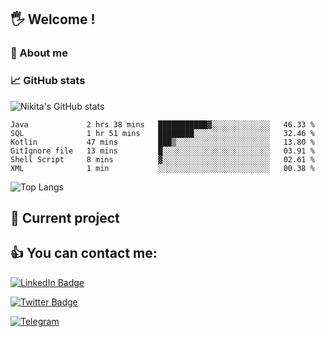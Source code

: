 ## 🖐 Welcome !

### 🙂 About me

### 📈 GitHub stats
![Nikita's GitHub stats](https://github-readme-stats.vercel.app/api?username=DOMOKUL&show_icons=true&theme=gruvbox)

<!--START_SECTION:waka-->

```text
Java             2 hrs 38 mins   ███████████▓░░░░░░░░░░░░░   46.33 %
SQL              1 hr 51 mins    ████████░░░░░░░░░░░░░░░░░   32.46 %
Kotlin           47 mins         ███▒░░░░░░░░░░░░░░░░░░░░░   13.80 %
GitIgnore file   13 mins         █░░░░░░░░░░░░░░░░░░░░░░░░   03.91 %
Shell Script     8 mins          ▓░░░░░░░░░░░░░░░░░░░░░░░░   02.61 %
XML              1 min           ░░░░░░░░░░░░░░░░░░░░░░░░░   00.38 %
```

<!--END_SECTION:waka-->

![Top Langs](https://github-readme-stats.vercel.app/api/top-langs/?username=DOMOKUL&layout=compact&show_icons=true&theme=gruvbox)

## 🎨 Current project

## 👍 You can contact me:

[![LinkedIn Badge](https://img.shields.io/badge/LinkedIn-Profile-informational?style=flat&logo=linkedin&logoColor=white&color=0D76A8)](https://www.linkedin.com/in/strokach-nikita-810b50230/)

[![Twitter Badge](https://img.shields.io/badge/Twitter-Profile-informational?style=flat&logo=twitter&logoColor=white&color=0D76A8)](https://twitter.com/domokul)

[![Telegram](https://img.shields.io/badge/Telegram-Profile-informational?style=flat&logo=telegram&logoColor=white&color=0D76A8)](https://t.me/Domokul)


